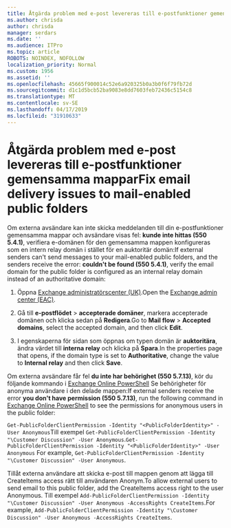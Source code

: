 ```yaml
---
title: Åtgärda problem med e-post levereras till e-postfunktioner gemensamma mappar
ms.author: chrisda
author: chrisda
manager: serdars
ms.date: ''
ms.audience: ITPro
ms.topic: article
ROBOTS: NOINDEX, NOFOLLOW
localization_priority: Normal
ms.custom: 1956
ms.assetid: ''
ms.openlocfilehash: 45665f900014c52e6a920325b0a3b0f6f79fb72d
ms.sourcegitcommit: d1c1d5bcb52ba9083e8dd7603feb72436c5154c8
ms.translationtype: MT
ms.contentlocale: sv-SE
ms.lasthandoff: 04/17/2019
ms.locfileid: "31910633"
---
```

# <a name="fix-email-delivery-issues-to-mail-enabled-public-folders"></a><span data-ttu-id="fa1e7-102">Åtgärda problem med e-post levereras till e-postfunktioner gemensamma mappar</span><span class="sxs-lookup"><span data-stu-id="fa1e7-102">Fix email delivery issues to mail-enabled public folders</span></span>

<span data-ttu-id="fa1e7-103">Om externa avsändare kan inte skicka meddelanden till din e-postfunktioner gemensamma mappar och avsändare visas fel: **kunde inte hittas (550 5.4.1)**, verifiera e-domänen för den gemensamma mappen konfigureras som en intern relay domän i stället för en auktoritär domän:</span><span class="sxs-lookup"><span data-stu-id="fa1e7-103">If external senders can't send messages to your mail-enabled public folders, and the senders receive the error: **couldn't be found (550 5.4.1)**, verify the email domain for the public folder is configured as an internal relay domain instead of an authoritative domain:</span></span>

1. <span data-ttu-id="fa1e7-104">Öppna [Exchange administratörscenter (UK)](https://docs.microsoft.com/Exchange/exchange-admin-center).</span><span class="sxs-lookup"><span data-stu-id="fa1e7-104">Open the [Exchange admin center (EAC)](https://docs.microsoft.com/Exchange/exchange-admin-center).</span></span>

2. <span data-ttu-id="fa1e7-105">Gå till **e-postflödet** \> **accepterade domäner**, markera accepterade domänen och klicka sedan på **Redigera**.</span><span class="sxs-lookup"><span data-stu-id="fa1e7-105">Go to **Mail flow** \> **Accepted domains**, select the accepted domain, and then click **Edit**.</span></span>

3. <span data-ttu-id="fa1e7-106">I egenskaperna för sidan som öppnas om typen domän är **auktoritära**, ändra värdet till **interna relay** och klicka på **Spara**.</span><span class="sxs-lookup"><span data-stu-id="fa1e7-106">In the properties page that opens, if the domain type is set to **Authoritative**, change the value to **Internal relay** and then click **Save**.</span></span>

<span data-ttu-id="fa1e7-107">Om externa avsändare får fel **du inte har behörighet (550 5.7.13)**, kör du följande kommando i [Exchange Online PowerShell](https://docs.microsoft.com/powershell/exchange/exchange-online/connect-to-exchange-online-powershell/connect-to-exchange-online-powershell) Se behörigheter för anonyma användare i den delade mappen:</span><span class="sxs-lookup"><span data-stu-id="fa1e7-107">If external senders receive the error **you don't have permission (550 5.7.13)**, run the following command in [Exchange Online PowerShell](https://docs.microsoft.com/powershell/exchange/exchange-online/connect-to-exchange-online-powershell/connect-to-exchange-online-powershell) to see the permissions for anonymous users in the public folder:</span></span>

<span data-ttu-id="fa1e7-108">`Get-PublicFolderClientPermission -Identity "<PublicFolderIdentity>" -User Anonymous`Till exempel `Get-PublicFolderClientPermission -Identity "\Customer Discussion" -User Anonymous`.</span><span class="sxs-lookup"><span data-stu-id="fa1e7-108">`Get-PublicFolderClientPermission -Identity "<PublicFolderIdentity>" -User Anonymous` For example, `Get-PublicFolderClientPermission -Identity "\Customer Discussion" -User Anonymous`.</span></span>

<span data-ttu-id="fa1e7-109">Tillåt externa användare att skicka e-post till mappen genom att lägga till CreateItems access rätt till användaren Anonym.</span><span class="sxs-lookup"><span data-stu-id="fa1e7-109">To allow external users to send email to this public folder, add the CreateItems access right to the user Anonymous.</span></span> <span data-ttu-id="fa1e7-110">Till exempel `Add-PublicFolderClientPermission -Identity "\Customer Discussion" -User Anonymous -AccessRights CreateItems`.</span><span class="sxs-lookup"><span data-stu-id="fa1e7-110">For example, `Add-PublicFolderClientPermission -Identity "\Customer Discussion" -User Anonymous -AccessRights CreateItems`.</span></span>
